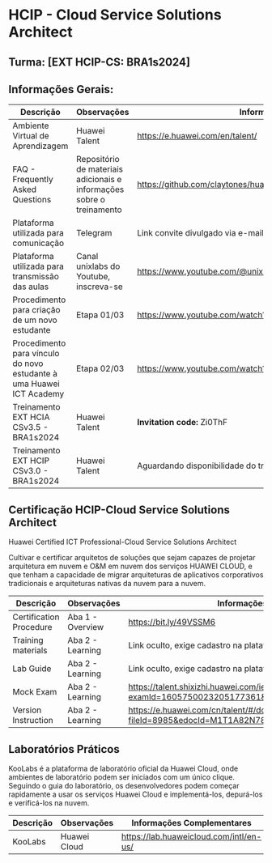 # HCIP - Cloud Service Solutions Architect
## Turma: [EXT HCIP-CS: BRA1s2024]

## Informações Gerais:

| Descrição | Observações | Informações Complementares |
| --- | --- | --- |
| Ambiente Virtual de Aprendizagem | Huawei Talent | https://e.huawei.com/en/talent/ |
| FAQ - Frequently Asked Questions | Repositório de materiais adicionais e informações sobre o treinamento | https://github.com/claytones/huawei/hcip_cloud_service_solutions_architect/hcip.md |
| Plataforma utilizada para comunicação | Telegram | Link convite divulgado via e-mail, exclusivamente para os estudantes da turma |
| Plataforma utilizada para transmissão das aulas | Canal unixlabs do Youtube, inscreva-se | https://www.youtube.com/@unixlabs |
| Procedimento para criação de um novo estudante | Etapa 01/03 | https://www.youtube.com/watch?v=_O9AH5THvw4 |
| Procedimento para vínculo do novo estudante à uma Huawei ICT Academy | Etapa 02/03 | https://www.youtube.com/watch?v=hRVxlXSZxtU |
| Treinamento EXT HCIA CSv3.5 - BRA1s2024 | Huawei Talent | **Invitation code:** Zi0ThF |
| Treinamento EXT HCIP CSv3.0 - BRA1s2024 | Huawei Talent | Aguardando disponibilidade do treinamento na plataforma para criação da turma |

## Certificação HCIP-Cloud Service Solutions Architect

Huawei Certified ICT Professional-Cloud Service Solutions Architect

Cultivar e certificar arquitetos de soluções que sejam capazes de projetar arquitetura em nuvem e O&M em nuvem dos serviços HUAWEI CLOUD, e que tenham a capacidade de migrar arquiteturas de aplicativos corporativos tradicionais e arquiteturas nativas da nuvem para a nuvem.

| Descrição | Observações | Informações Complementares |
| --- | --- | --- |
| Certification Procedure | Aba 1 - Overview| https://bit.ly/49VSSM6 |
| Training materials | Aba 2 - Learning | Link oculto, exige cadastro na plataforma Huawei Talent | 
| Lab Guide | Aba 2 - Learning | Link oculto, exige cadastro na plataforma Huawei Talent |
| Mock Exam | Aba 2 - Learning | https://talent.shixizhi.huawei.com/iexam/1365189427395223554/examInfo?examId=1605750023205177361&sxz-lang=en_US |
| Version Instruction | Aba 2 - Learning | https://e.huawei.com/cn/talent/#/download?fileId=8985&edocId=M1T1A82N782270590266986532 |

## Laboratórios Práticos

KooLabs é a plataforma de laboratório oficial da Huawei Cloud, onde ambientes de laboratório podem ser iniciados com um único clique. Seguindo o guia do laboratório, os desenvolvedores podem começar rapidamente a usar os serviços Huawei Cloud e implementá-los, depurá-los e verificá-los na nuvem.

| Descrição | Observações | Informações Complementares |
| --- | --- | --- |
| KooLabs | Huawei Cloud | https://lab.huaweicloud.com/intl/en-us/ |
